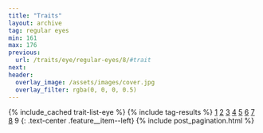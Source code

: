 ```yaml
---
title: "Traits"
layout: archive
tag: regular eyes
min: 161
max: 176
previous:
  url: /traits/eye/regular-eyes/8/#trait
next:
header:
  overlay_image: /assets/images/cover.jpg
  overlay_filter: rgba(0, 0, 0, 0.5)
---
```

{% include_cached trait-list-eye %}
{% include tag-results %}
[1](/traits/eye/regular-eyes/1/#trait) [2](/traits/eye/regular-eyes/2/#trait) [3](/traits/eye/regular-eyes/3/#trait) [4](/traits/eye/regular-eyes/4/#trait) [5](/traits/eye/regular-eyes/5/#trait) [6](/traits/eye/regular-eyes/6/#trait) [7](/traits/eye/regular-eyes/7/#trait) [8](/traits/eye/regular-eyes/8/#trait) 9 
{: .text-center .feature__item--left}
{% include post_pagination.html %}
